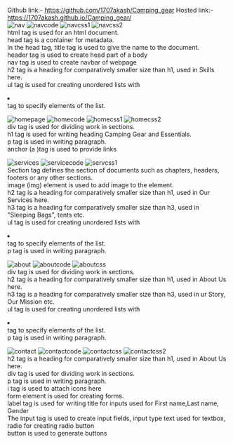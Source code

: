 Github link:- https://github.com/1707akash/Camping_gear
Hosted link:- https://1707akash.github.io/Camping_gear/ <br>
![nav](https://github.com/1707akash/Camping_gear/assets/117883959/dd9c0fe0-8ce4-4705-9489-351c6ad0ff12)
![navcode](https://github.com/1707akash/Camping_gear/assets/117883959/08d42e66-1dac-47c0-9637-2da5b366a6a7)
![navcss1](https://github.com/1707akash/Camping_gear/assets/117883959/3b3bd55f-97a8-4b8a-803e-9300e184b856)
![navcss2](https://github.com/1707akash/Camping_gear/assets/117883959/c5003c8c-8eeb-4974-9b72-657699f41a5b) <br>
html tag is used for an html document. <br>
head tag is a container for metadata.<br>
In the head tag, title tag is used to give the name to the document.<br>
header tag is used to create head part of a body <br>
nav tag is used to create navbar of webpage <br>
h2 tag is a heading for comparatively smaller size than h1, used in Skills here.<br>
ul tag is used for creating unordered lists with <li></li> tag to specify elements of the list.<br>

![homepage](https://github.com/1707akash/Camping_gear/assets/117883959/57c7afdb-451d-4c83-9c36-2ceef7c1cf26)
![homecode](https://github.com/1707akash/Camping_gear/assets/117883959/3f4bb197-4d30-467e-a0ec-005cce4cf113)
![homecss1](https://github.com/1707akash/Camping_gear/assets/117883959/5b27ae42-c474-4fce-806f-1b3737fb10be)
![homecss2](https://github.com/1707akash/Camping_gear/assets/117883959/c2c551f9-007f-4c4d-a6c5-afa0a33005e2) <br>
div tag is used for dividing work in sections. <br>
h1 tag is used for writing heading Camping Gear and Essentials.<br>
p tag is used in writing paragraph.<br>
anchor (a )tag is used to provide links

![services](https://github.com/1707akash/Camping_gear/assets/117883959/04d8e6e1-d004-4375-91ac-865c257f014a)
![servicecode](https://github.com/1707akash/Camping_gear/assets/117883959/0d512231-c6c4-4a5c-b39b-acec0eb95964)
![servcss1](https://github.com/1707akash/Camping_gear/assets/117883959/bbfb4dd0-9811-4dd9-9501-fe2894ff305b) <br>
Section tag defines the section of documents such as chapters, headers, footers or any other sections.<br>
image (img) element is used to add image to the element.<br>
h2 tag is a heading for comparatively smaller size than h1, used in Our Services here.<br>
h3 tag is a heading for comparatively smaller size than h3, used in "Sleeping Bags", tents etc.<br>
ul tag is used for creating unordered lists with <li></li> tag to specify elements of the list.<br>
p tag is used in writing paragraph.<br>

![about](https://github.com/1707akash/Camping_gear/assets/117883959/af2d8017-01ff-43b9-9ca0-d179d3dd92ff)
![aboutcode](https://github.com/1707akash/Camping_gear/assets/117883959/16146bf8-c22a-4c0b-bf18-441dd316b0ca)
![aboutcss](https://github.com/1707akash/Camping_gear/assets/117883959/02ec5f30-7e2c-489b-a44c-0895b53f9064) <br>
div tag is used for dividing work in sections. <br>
h2 tag is a heading for comparatively smaller size than h1, used in About Us here.<br>
h3 tag is a heading for comparatively smaller size than h3, used in ur Story, Our Mission etc.<br>
ul tag is used for creating unordered lists with <li></li> tag to specify elements of the list.<br>
p tag is used in writing paragraph.<br>

![contact](https://github.com/1707akash/Camping_gear/assets/117883959/82e00d12-6722-4313-ae9e-ff219579d2ea)
![contactcode](https://github.com/1707akash/Camping_gear/assets/117883959/02767e59-3093-472e-97c8-88b753bce69e)
![contactcss](https://github.com/1707akash/Camping_gear/assets/117883959/62ed8723-f118-4388-8aa9-a75c42108e80)
![contactcss2](https://github.com/1707akash/Camping_gear/assets/117883959/aafbaffb-b101-44fb-8537-048c96dc5a49) <br>
h2 tag is a heading for comparatively smaller size than h1, used in About Us here.<br>
div tag is used for dividing work in sections. <br>
p tag is used in writing paragraph.<br>
i tag is used to attach icons here <br>
form element is used for creating forms. <br>
label tag is used for writing title for inputs used for First name,Last name, Gender <br>
The input tag is used to create input fields, input type text used for textbox, radio for creating radio button <br>
button is used to generate buttons

